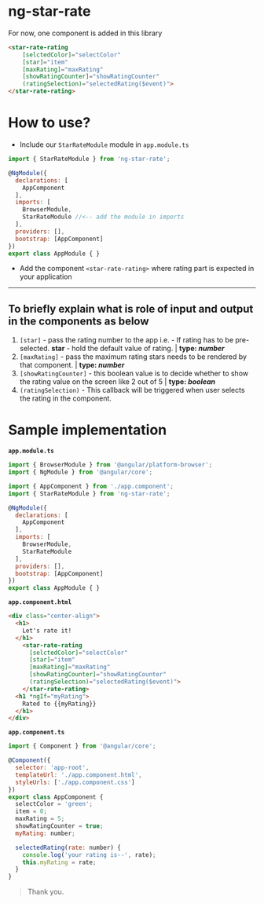 # ng-star-rate

For now, one component is added in this library
```html
<star-rate-rating 
    [selctedColor]="selectColor"
    [star]="item"
    [maxRating]="maxRating"
    [showRatingCounter]="showRatingCounter"
    (ratingSelection)="selectedRating($event)">
</star-rate-rating>
```

# How to use?

* Include our ```StarRateModule``` module in ```app.module.ts```
```javascript
import { StarRateModule } from 'ng-star-rate';

@NgModule({
  declarations: [
    AppComponent
  ],
  imports: [
    BrowserModule,
    StarRateModule //<-- add the module in imports
  ],
  providers: [],
  bootstrap: [AppComponent]
})
export class AppModule { }
```

* Add the component ```<star-rate-rating>``` where rating part is expected in your application

---

## To briefly explain what is role of input and output in the components as below

1. ```[star]``` - pass the rating number to the app i.e. - If rating has to be pre-selected. **star** - hold the default value of rating. | __type: *number*__
2. ```[maxRating]``` - pass the maximum rating stars needs to be rendered by that component. | __type: *number*__
3. ```[showRatingCounter]``` - this boolean value is to decide whether to show the rating value on the screen like 2 out of 5 | __type: *boolean*__
4. ```(ratingSelection)``` - This callback will be triggered when user selects the rating in the component.

# Sample implementation

**```app.module.ts```**

```javascript
import { BrowserModule } from '@angular/platform-browser';
import { NgModule } from '@angular/core';

import { AppComponent } from './app.component';
import { StarRateModule } from 'ng-star-rate';

@NgModule({
  declarations: [
    AppComponent
  ],
  imports: [
    BrowserModule,
    StarRateModule
  ],
  providers: [],
  bootstrap: [AppComponent]
})
export class AppModule { }

```

**```app.component.html```**

```html
<div class="center-align">
  <h1>
    Let's rate it!
  </h1>
    <star-rate-rating
      [selctedColor]="selectColor"
      [star]="item"
      [maxRating]="maxRating"
      [showRatingCounter]="showRatingCounter"
      (ratingSelection)="selectedRating($event)">
    </star-rate-rating>
  <h1 *ngIf="myRating">
    Rated to {{myRating}}
  </h1>
</div>
```

**```app.component.ts```**

```javascript
import { Component } from '@angular/core';

@Component({
  selector: 'app-root',
  templateUrl: './app.component.html',
  styleUrls: ['./app.component.css']
})
export class AppComponent {  
  selectColor = 'green';
  item = 0;
  maxRating = 5;
  showRatingCounter = true;
  myRating: number;

  selectedRating(rate: number) {
    console.log('your rating is--', rate);
    this.myRating = rate;
  }
}

```

<!-- # Screenshots
* Initial rendering  

    ![Initial rendered image](https://github.com/DeepakMali29/star-rate-library/blob/master/projects/home/src/assets/initial_image.PNG)

* While user hovering on rating component  

    ![Hovering on rating component image](https://github.com/DeepakMali29/star-rate-library/blob/master/projects/home/src/assets/hovering_image.PNG)

* Once, user rate  

    ![Rating component image](https://github.com/DeepakMali29/star-rate-library/blob/master/projects/home/src/assets/rate_selected_image.PNG) -->

> Thank you.